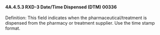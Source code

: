 #### 4A.4.5.3 RXD-3 Date/Time Dispensed (DTM) 00336

Definition: This field indicates when the pharmaceutical/treatment is dispensed from the pharmacy or treatment supplier. Use the time stamp format.
